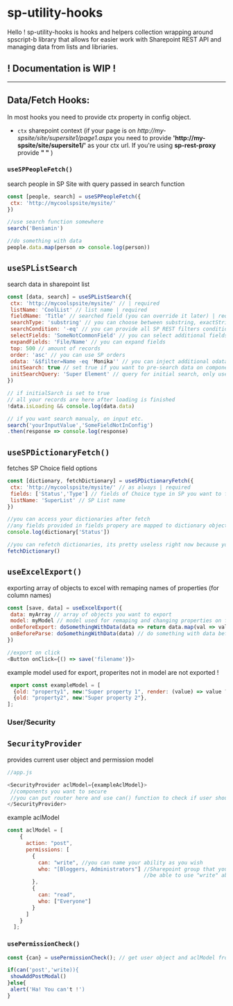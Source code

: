 # sp-utility-hooks

Hello ! sp-utility-hooks is hooks and helpers collection wrapping around spscript-b library that allows for easier work with Sharepoint REST API and managing data from lists and libriaries.

## ! Documentation is WIP !

---

## Data/Fetch Hooks:

In most hooks you need  to provide ctx property in config object.
-  `ctx` sharepoint context (if your page is on *http://my-spsite/site/supersite1/page1.aspx* you need to provide **'http://my-spsite/site/supersite1/'** as your ctx url. If you're using **sp-rest-proxy** provide **" "** )

### **`useSPPeopleFetch()`** 
search people in SP Site with query passed in search function

```js
const [people, search] = useSPPeopleFetch({
 ctx: 'http://mycoolspsite/mysite/'
})

//use search function somewhere
search('Beniamin')

//do something with data
people.data.map(person => console.log(person))

```

## **`useSPListSearch`**
search data in sharepoint list

```js
const [data, search] = useSPListSearch({
 ctx: 'http://mycoolspsite/mysite/' // | required
 listName: 'CoolList' // list name | required
 fieldName: 'Title' // searched field (you can override it later) | required
 searchType: 'substring' // you can choose between substring, exactString and number | required
 searchCondition: '-eq' // you can provide all SP REST filters conditions, if empty defaults to -eq 
 selectFields: 'SomeNotCommonField' // you can select additional fields that are not returned with * in filter (like File etc.)
 expandFields: 'File/Name' // you can expand fields
 top: 500 // amount of records 
 order: 'asc' // you can use SP orders
 odata: '&$filter=Name -eq 'Monika'' // you can inject additional odata
 initSearch: true // set true if you want to pre-search data on component mount
 initSearchQuery: 'Super Element' // query for initial search, only used if initSearch is true
})

// if initialSarch is set to true
// all your records are here after loading is finished
!data.isLoading && console.log(data.data) 

// if you want search manualy, on input etc.
search('yourInputValue','SomeFieldNotInConfig')
.then(response => console.log(response)

```

## **`useSPDictionaryFetch()`** 
fetches SP Choice field options 

```js
const [dictionary, fetchDictionary] = useSPDictionaryFetch({
 ctx: 'http://mycoolspsite/mysite/' // as always | required
 fields: ['Status','Type'] // fields of Choice type in SP you want to fetch options from
 listName: 'SuperList' // SP List name
})

//you can access your dictionaries after fetch 
//any fields provided in fields propery are mapped to dictionary object with all choices that are in field
console.log(dictionary['Status'])

//you can refetch dictionaries, its pretty useless right now because you cannot override anything
fetchDictionary()

```

## **`useExcelExport()`** 
exporting array of objects to excel with remaping names of properties (for column names)

```js
const [save, data] = useExcelExport({
 data: myArray // array of objects you want to export
 model: myModel // model used for remaping and changing properties on fly
 onBeforeExport: doSomethingWithData(data => return data.map(val => val.count+1)) // do something with data before export
 onBeforeParse: doSomethingWithData(data) // do something with data before parsing with model
})

//export on click
<Button onClick={() => save('filename')}>

```

example model used for export, properites not in model are not exported !
```js
 export const exampleModel = [
  {old: "property1", new:"Super property 1", render: (value) => value ? 'SUPER YES' : 'SUPER NO'}, //remaps old name to new name and change field value conditionaly with render callback
  {old: "property2", new:"Super property 2"},
];
```

### User/Security 

## **`SecurityProvider`**
provides current user object and permission model

```js
//app.js

<SecurityProvider aclModel={exampleAclModel}>
 //components you want to secure 
 //you can put router here and use can() function to check if user should get access to some pages etc...
</SecurityProvider>

```

example aclModel
```js
const aclModel = [
    {
      action: "post",
      permissions: [
        {
          can: "write", //you can name your ability as you wish
          who: "[Bloggers, Administrators"] //Sharepoint group that youre checking against, if user is in one of those, he will
                                            //be able to use "write" ability
        },
        {
          can: "read",
          who: ["Everyone"]
        }
      ]
    }
  ];

```
### **`usePermissionCheck()`**

```js
const {can} = usePermissionCheck(); // get user object and aclModel from SecurityContext

if(can('post','write)){
 showAddPostModal()
}else{
 alert('Ha! You can't !')
}

```


 
